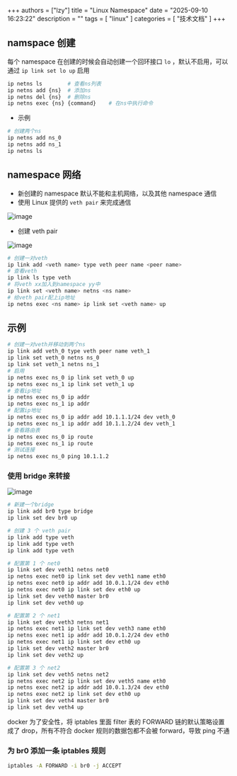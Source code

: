
+++
authors = ["lzy"]
title = "Linux Namespace"
date = "2025-09-10 16:23:22"
description = ""
tags = [
"linux"
]
categories = [
"技术文档"
]
+++

## namspace 创建

每个 namespace 在创建的时候会自动创建一个回环接口 `lo` ，默认不启用，可以通过 `ip link set lo up` 启用

```bash
ip netns ls        # 查看ns列表
ip netns add {ns}  # 添加ns
ip netns del {ns}  # 删除ns
ip netns exec {ns} {command}    # 在ns中执行命令
```

- 示例

```bash
# 创建两个ns
ip netns add ns_0
ip netns add ns_1
ip netns ls
```

## namespace 网络

- 新创建的 namespace 默认不能和主机网络，以及其他 namespace 通信
- 使用 Linux 提供的 `veth pair` 来完成通信

![image](assets/image-20251014160734-lcl3f08.webp)

- 创建 veth pair

![image](assets/image-20251014160739-wze7xzf.webp)

```bash
# 创建一对veth
ip link add <veth name> type veth peer name <peer name>
# 查看veth
ip link ls type veth
# 将veth xx加入到namespace yy中
ip link set <veth name> netns <ns name>
# 给veth pair配上ip地址
ip netns exec <ns name> ip link set <veth name> up
```

## 示例

```bash
# 创建一对veth并移动到两个ns
ip link add veth_0 type veth peer name veth_1
ip link set veth_0 netns ns_0
ip link set veth_1 netns ns_1
# 启用
ip netns exec ns_0 ip link set veth_0 up
ip netns exec ns_1 ip link set veth_1 up
# 查看ip地址
ip netns exec ns_0 ip addr
ip netns exec ns_1 ip addr
# 配置ip地址
ip netns exec ns_0 ip addr add 10.1.1.1/24 dev veth_0
ip netns exec ns_1 ip addr add 10.1.1.2/24 dev veth_1
# 查看路由表
ip netns exec ns_0 ip route
ip netns exec ns_1 ip route
# 测试连接
ip netns exec ns_0 ping 10.1.1.2
```

### 使用 bridge 来转接

![image](assets/image-20251014160748-b7yp3aq.webp)

```bash
# 新建一个bridge
ip link add br0 type bridge
ip link set dev br0 up

# 创建 3 个 veth pair
ip link add type veth
ip link add type veth
ip link add type veth

# 配置第 1 个 net0
ip link set dev veth1 netns net0
ip netns exec net0 ip link set dev veth1 name eth0
ip netns exec net0 ip addr add 10.0.1.1/24 dev eth0
ip netns exec net0 ip link set dev eth0 up
ip link set dev veth0 master br0
ip link set dev veth0 up

# 配置第 2 个 net1
ip link set dev veth3 netns net1
ip netns exec net1 ip link set dev veth3 name eth0
ip netns exec net1 ip addr add 10.0.1.2/24 dev eth0
ip netns exec net1 ip link set dev eth0 up
ip link set dev veth2 master br0
ip link set dev veth2 up

# 配置第 3 个 net2
ip link set dev veth5 netns net2
ip netns exec net2 ip link set dev veth5 name eth0
ip netns exec net2 ip addr add 10.0.1.3/24 dev eth0
ip netns exec net2 ip link set dev eth0 up
ip link set dev veth4 master br0
ip link set dev veth4 up
```

docker 为了安全性，将 iptables 里面 filter 表的 FORWARD 链的默认策略设置成了 drop，所有不符合 docker 规则的数据包都不会被 forward，导致 ping 不通

### 为 br0 添加一条 iptables 规则

```bash
iptables -A FORWARD -i br0 -j ACCEPT
```
